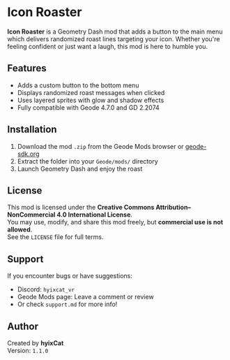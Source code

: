 # Icon Roaster

**Icon Roaster** is a Geometry Dash mod that adds a button to the main menu which delivers randomized roast lines targeting your icon. Whether you're feeling confident or just want a laugh, this mod is here to humble you.

## Features

- Adds a custom button to the bottom menu
- Displays randomized roast messages when clicked
- Uses layered sprites with glow and shadow effects
- Fully compatible with Geode 4.7.0 and GD 2.2074

## Installation

1. Download the mod `.zip` from the Geode Mods browser or [geode-sdk.org](https://geode-sdk.org/mods)
2. Extract the folder into your `Geode/mods/` directory
3. Launch Geometry Dash and enjoy the roast

## License

This mod is licensed under the **Creative Commons Attribution–NonCommercial 4.0 International License**.  
You may use, modify, and share this mod freely, but **commercial use is not allowed**.  
See the `LICENSE` file for full terms.

## Support

If you encounter bugs or have suggestions:
- Discord: `hyixcat_vr`
- Geode Mods page: Leave a comment or review
- Or check `support.md` for more info!

## Author

Created by **hyixCat**  
Version: `1.1.0`
